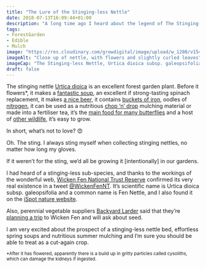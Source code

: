 ```yaml
---
title: "The Lure of the Stinging-less Nettle"
date: 2018-07-13T16:09:44+01:00
description: "A long time ago I heard about the legend of The Stinging-less Netlle, a fabled plant with all of the nitrogen-rich, low-maintenance and nutritional benefits of the stinging nettle without any of the stinging."
tags: 
- ForestGarden
- Edible
- Mulch
image: "https://res.cloudinary.com/growdigital/image/upload/w_1280/v1543959354/stingingless-nettle-43399566341.jpg"
imageAlt: "Close up of nettle, with flowers and slightly curled leaves"
imageCap: "The Stinging-less Nettle, Urtica dioica subsp. galeopsifolia, photo by Wicken Fen National Trust Reserve"
draft: false
---
```


The stinging nettle [Urtica dioica](https://pfaf.org/User/plant.aspx?LatinName=Urtica+dioica) is an excellent forest garden plant. Before it flowers*, it makes a [fantastic soup](https://www.forestgarden.wales/blog/nettle-soup/), an excellent if strong-tasting spinach replacement, it makes [a nice beer](https://www.theguardian.com/lifeandstyle/wordofmouth/2011/may/18/homebrew-from-the-hedgerow), it contains [buckets of iron](https://en.wikipedia.org/wiki/Urtica_dioica#Food), oodles of [nitrogen](https://www.gardenersworld.com/how-to/maintain-the-garden/how-to-make-a-nettle-feed/), it can be used as a nutritious [chop ‘n’ drop](https://www.gardenmyths.com/composting-the-cut-and-drop-method/) mulching material or made into a fertiliser tea, it’s the [main food for many butterflies](https://en.wikipedia.org/wiki/Urtica_dioica#Ecology) and a host of [other wildlife](https://www.wildlifetrusts.org/wildlife-explorer/wildflowers/stinging-nettle), it’s easy to grow.

In short, what’s not to love? 😍

Oh. The sting. I always sting myself when collecting stinging nettles, no matter how long my gloves.

If it weren’t for the sting, we’d all be growing it [intentionally] in our gardens.

I had heard of a stinging-less sub-species, and thanks to the workings of the wonderful web, [Wicken Fen National Trust Reserve](https://www.nationaltrust.org.uk/wicken-fen-nature-reserve) confirmed its very real existence in a tweet [@WickenFenNT](https://mobile.twitter.com/WickenFenNT/status/1015335041692585984). It’s scientific name is Urtica dioica subsp. galeopsifolia and a common name is Fen Nettle, and I also found it on the [iSpot nature website](https://www.ispotnature.org/communities/uk-and-ireland/view/observation/541738/wicken-fen-4).

Also, perennial vegetable suppliers [Backyard Larder](https://backyardlarder.co.uk) said that they’re [planning a trip](https://mobile.twitter.com/BackyardLarder/status/1017793141003423744) to Wicken Fen and will ask about seed. 

I am very excited about the prospect of a stinging-less nettle bed, effortless spring soups and nutritious summer mulching and I’m sure you should be able to treat as a cut-again crop.

<small>*After it has flowered, apparently there is a build up in gritty particles called cysoliths, which can damage the kidneys if ingested.</small>
